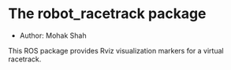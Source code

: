 # The robot_racetrack package

- Author: Mohak Shah

This ROS package provides Rviz visualization markers for a virtual racetrack.
